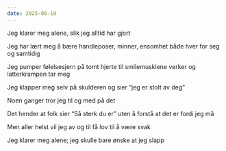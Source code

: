 ```yaml
---
date: 2025-06-18
---
```

Jeg klarer meg alene,
slik jeg alltid har gjort 

Jeg har lært meg å bære
handleposer, minner, ensomhet 
både hver for seg og samtidig

Jeg pumper følelsesjern på tomt hjerte
til smilemusklene verker
og latterkrampen tar meg

Jeg klapper meg selv på skulderen 
og sier “jeg er stolt av deg”

Noen ganger tror jeg til og med på det

Det hender at folk sier
“Så sterk du er”
uten å forstå
at det er fordi jeg må

Men aller helst vil jeg
av og til
få lov til å være
svak

Jeg klarer meg alene;
jeg skulle bare ønske at jeg slapp
